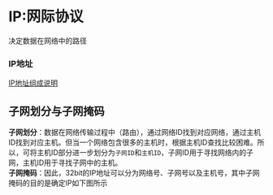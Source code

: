 # IP:网际协议  
决定数据在网络中的路径  

### IP地址  
[IP地址组成说明](./chap1_overview.md/#IP地址)  
## 子网划分与子网掩码
**子网划分**：数据在网络传输过程中（路由），通过网络ID找到对应网络，通过主机ID找到对应主机。但当一个网络包含很多的主机时，根据主机ID查找比较困难。所以，可将主机ID部分进一步划分为`子网ID`和`主机ID`，子网ID用于寻找网络内的子网，主机ID用于寻找子网中的主机。  
**子网掩码**：因此，32bit的IP地址可以分为网络号、子网号以及主机号，其中子网掩码的目的是确定IP如下图所示
